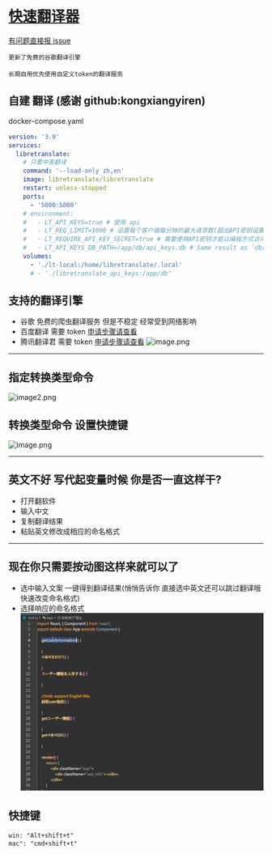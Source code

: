 # [快速翻译器](https://marketplace.visualstudio.com/items?itemName=evative7.fast-translator)

[有问题直接报 issue](https://github.com/EvATive7/FastTranslator/issues)

```
更新了免费的谷歌翻译引擎

长期自用优先使用自定义token的翻译服务
```

## 自建 翻译 (感谢 github:kongxiangyiren)

docker-compose.yaml

```yaml
version: '3.9'
services:
  libretranslate:
    # 只要中英翻译
    command: '--load-only zh,en'
    image: libretranslate/libretranslate
    restart: unless-stopped
    ports:
      - '5000:5000'
    # environment:
    #   - LT_API_KEYS=true # 使用 api
    #   - LT_REQ_LIMIT=1000 # 设置每个客户端每分钟的最大请求数(超出API密钥设置的限制)
    #   - LT_REQUIRE_API_KEY_SECRET=true # 需要使用API密钥才能以编程方式访问API，除非客户端还发送秘密匹配
    #   - LT_API_KEYS_DB_PATH=/app/db/api_keys.db # Same result as `db/api_keys.db` or `./db/api_keys.db`
    volumes:
      - './lt-local:/home/libretranslate/.local'
      # - './libretranslate_api_keys:/app/db'
```

## 支持的翻译引擎

- 谷歌 免费的爬虫翻译服务 但是不稳定 经常受到网络影响
- 百度翻译 需要 token [申请步骤请查看](https://hcfy.app/docs/services/baidu-api)
- 腾讯翻译君 需要 token [申请步骤请查看](https://hcfy.app/docs/services/qq-api)
  ![image.png](https://s2.loli.net/2022/04/27/3GVQkIyZdsv2fYC.png)

---

## 指定转换类型命令

![image2.png](https://s2.loli.net/2022/04/12/JOEYamiZAPMdfcg.png)

## 转换类型命令 设置快捷键

![image.png](https://s2.loli.net/2022/04/12/MvIZTaCiPpr35kA.png)

---

## 英文不好 写代起变量时候 你是否一直这样干?

- 打开翻软件
- 输入中文
- 复制翻译结果
- 粘贴英文修改成相应的命名格式

---

## 现在你只需要按动图这样来就可以了

- 选中输入文案 一键得到翻译结果(悄悄告诉你 直接选中英文还可以跳过翻译哦 快速改变命名格式)
- 选择响应的命名格式
  ![feature X](images/vscode1.gif)

## 快捷键

    win: "Alt+shift+t"
    mac": "cmd+shift+t"
